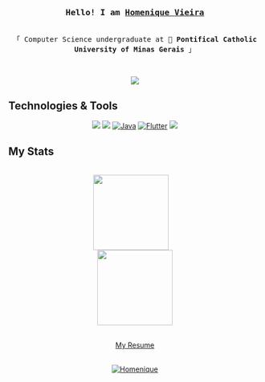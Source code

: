 <h3 align="center"><samp>Hello! I am <b><a rel="nofollow noopener noreferrer" target="_blank" href="https://homeniquem.github.io/">Homenique Vieira</a></b></samp></h3>
<p align="center"><br>
  <samp>
    「 Computer Science undergraduate at 🏦 <b>Pontifical Catholic University of Minas Gerais</b> 」<br>
  </samp>
</p>

<br>
<p align="center">
   <a href="https://www.linkedin.com/in//homeniquevm/" alt="Linkedin">
        <img src="https://img.shields.io/badge/LINKEDIN-0A66C2?style=for-the-badge&logo=linkedin" /></a>
<p>

## **Technologies & Tools**

<div align="center">
  <a href="#" alt="Linux">
        <img src="https://img.shields.io/badge/LINUX-FCC624?style=for-the-badge&logo=linux&logoColor=black" /></a>
  <a href="#" alt="C++">
        <img src="https://img.shields.io/badge/C++-00599C?style=for-the-badge&logo=cplusplus" /></a>
  <a href="https://github.com/HomeniqueM?tab=repositories&language=java" target="_blank"><img alt="Java" src="https://img.shields.io/badge/java-%23ED8B00.svg?&style=for-the-badge&logo=java&logoColor=white"/></a>
  <a href="https://github.com/HomeniqueM?tab=repositories&q=&type=&language=dart&sort=" target="_blank">	<img alt="Flutter" src="https://img.shields.io/badge/Flutter%20-%2302569B.svg?&style=for-the-badge&logo=Flutter&logoColor=white" /></a>
  <a href="#" alt="Python">
        <img src="https://img.shields.io/badge/PYTHON3-3776AB?style=for-the-badge&logo=python&logoColor=white" /></a>      
</div>

## **My Stats**
<br>
<div align="center">
  <img height="150em" src="https://github-readme-stats.vercel.app/api?username=HomeniqueM&show_icons=false&theme=gotham&include_all_commits=true&count_private=true" align="center"/> &nbsp;&nbsp;&nbsp;
  <br>
  <img height="150em" src="https://github-readme-stats.vercel.app/api/top-langs/?username=HomeniqueM&layout=compact&langs_count=16&theme=gotham" align="center"/>
</div>
<br>
<p align="center">
  <a rel="nofollow noopener noreferrer" target="_blank" href="https://homeniquem.github.io/cv/Homenique.pdf">My Resume</a><br>

<br>
  <p align="center">
  <a href="https://github.com/kevinjycui" target="_blank"><img alt="Homenique" src="https://badges.pufler.dev/visits/HomeniqueM/HomeniqueM?logo=GitHub&label=visits&color=success&logoColor=white&style=flat-square"/></a>









